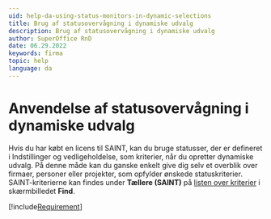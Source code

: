 ```yaml
---
uid: help-da-using-status-monitors-in-dynamic-selections
title: Brug af statusovervågning i dynamiske udvalg
description: Brug af statusovervågning i dynamiske udvalg
author: SuperOffice RnD
date: 06.29.2022
keywords: firma
topic: help
language: da
---
```


# Anvendelse af statusovervågning i dynamiske udvalg

Hvis du har købt en licens til SAINT, kan du bruge statusser, der er defineret i Indstillinger og vedligeholdelse, som kriterier, når du opretter dynamiske udvalg. På denne måde kan du ganske enkelt give dig selv et overblik over firmaer, personer eller projekter, som opfylder ønskede statuskriterier. SAINT-kriterierne kan findes under **Tællere (SAINT)** på [listen over kriterier][1] i skærmbilledet **Find**.

[!include[Requirement](includes/req-saint.md)]

<!-- Referenced links -->
[1]: ../../../search-options/learn/search-criteria.md

<!-- Referenced images -->
